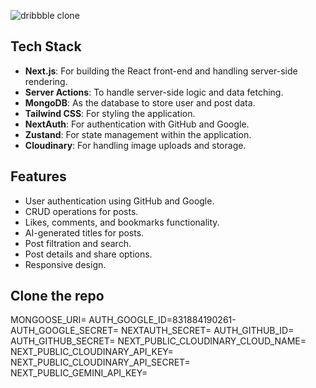 ![dribbble clone](https://res.cloudinary.com/driaaeuhp/image/upload/v1722952448/myPortfolio/private/t7moxq5emam50zapp32h.jpg)

## Tech Stack

- **Next.js**: For building the React front-end and handling server-side rendering.
- **Server Actions**: To handle server-side logic and data fetching.
- **MongoDB**: As the database to store user and post data.
- **Tailwind CSS**: For styling the application.
- **NextAuth**: For authentication with GitHub and Google.
- **Zustand**: For state management within the application.
- **Cloudinary**: For handling image uploads and storage.

## Features

- User authentication using GitHub and Google.
- CRUD operations for posts.
- Likes, comments, and bookmarks functionality.
- AI-generated titles for posts.
- Post filtration and search.
- Post details and share options.
- Responsive design.


## Clone the repo

MONGOOSE_URI=
AUTH_GOOGLE_ID=831884190261-
AUTH_GOOGLE_SECRET=
NEXTAUTH_SECRET=
AUTH_GITHUB_ID=
AUTH_GITHUB_SECRET=
NEXT_PUBLIC_CLOUDINARY_CLOUD_NAME=
NEXT_PUBLIC_CLOUDINARY_API_KEY=
NEXT_PUBLIC_CLOUDINARY_API_SECRET=
NEXT_PUBLIC_GEMINI_API_KEY=
